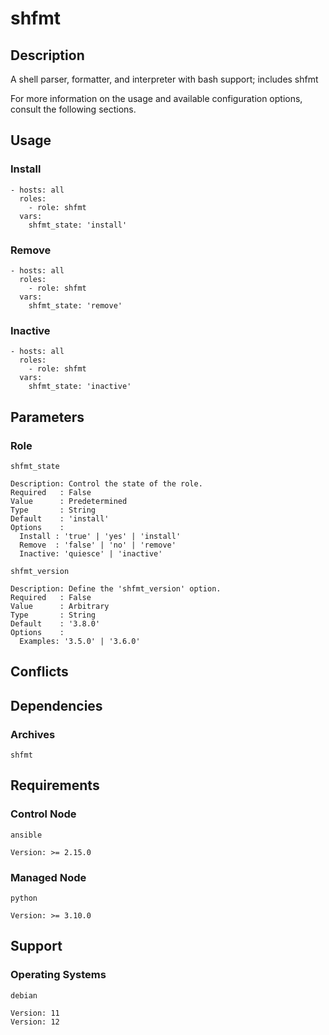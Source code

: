# shfmt

## Description

A shell parser, formatter, and interpreter with bash support; includes shfmt

For more information on the usage and available configuration options,
consult the following sections.

## Usage

### Install

```
- hosts: all
  roles:
    - role: shfmt
  vars:
    shfmt_state: 'install'
```

### Remove

```
- hosts: all
  roles:
    - role: shfmt
  vars:
    shfmt_state: 'remove'
```

### Inactive

```
- hosts: all
  roles:
    - role: shfmt
  vars:
    shfmt_state: 'inactive'
```

## Parameters

### Role

`shfmt_state`

    Description: Control the state of the role.
    Required   : False
    Value      : Predetermined
    Type       : String
    Default    : 'install'
    Options    :
      Install : 'true' | 'yes' | 'install'
      Remove  : 'false' | 'no' | 'remove'
      Inactive: 'quiesce' | 'inactive'

`shfmt_version`

    Description: Define the 'shfmt_version' option.
    Required   : False
    Value      : Arbitrary
    Type       : String
    Default    : '3.8.0'
    Options    :
      Examples: '3.5.0' | '3.6.0'

## Conflicts

## Dependencies

### Archives

`shfmt`

## Requirements

### Control Node

`ansible`

    Version: >= 2.15.0

### Managed Node

`python`

    Version: >= 3.10.0

## Support

### Operating Systems

`debian`

    Version: 11
    Version: 12
